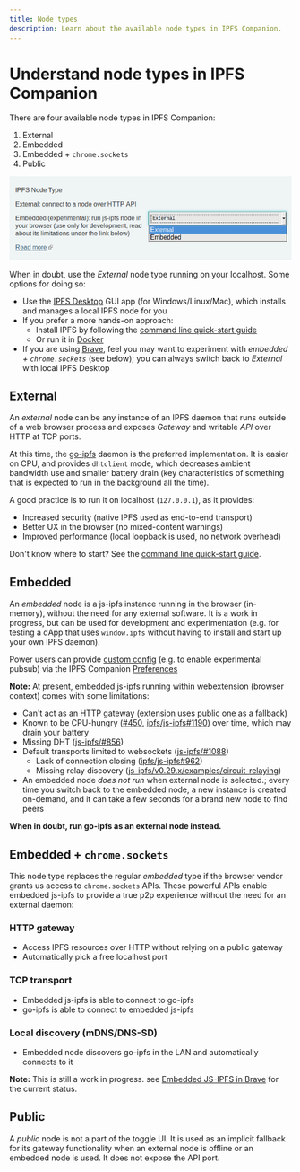 ```yaml
---
title: Node types
description: Learn about the available node types in IPFS Companion.
---
```


# Understand node types in IPFS Companion

There are four available node types in IPFS Companion:

1. External
2. Embedded
3. Embedded + `chrome.sockets`
4. Public

![Screenshot of node type switch](./images/node-type-switch.png)

When in doubt, use the _External_ node type running on your localhost. Some options for doing so:

- Use the [IPFS Desktop](https://github.com/ipfs-shipyard/ipfs-desktop) GUI app (for Windows/Linux/Mac), which installs and manages a local IPFS node for you
- If you prefer a more hands-on approach:
  - Install IPFS by following the [command line quick-start guide](command-line-quick-start.md)
  - Or run it in [Docker](https://github.com/ipfs/go-ipfs#running-ipfs-inside-docker)
- If you are using [Brave](https://brave.com/), feel you may want to experiment with _embedded + `chrome.sockets`_ (see below); you can always switch back to _External_ with local IPFS Desktop

## External

An _external_ node can be any instance of an IPFS daemon that runs outside of a web browser process and exposes _Gateway_ and writable _API_ over HTTP at TCP ports.

At this time, the [go-ipfs](https://github.com/ipfs/go-ipfs) daemon is the preferred implementation. It is easier on CPU, and provides `dhtclient` mode, which
decreases ambient bandwidth use and smaller battery drain (key characteristics of something that is expected to run in the background all the time).

A good practice is to run it on localhost (`127.0.0.1`), as it provides:

- Increased security (native IPFS used as end-to-end transport)
- Better UX in the browser (no mixed-content warnings)
- Improved performance (local loopback is used, no network overhead)

Don't know where to start? See the [command line quick-start guide](command-line-quick-start.md).

## Embedded

An _embedded_ node is a js-ipfs instance running in the browser (in-memory), without the need for any external software. It is a work in progress, but can be used for development and experimentation (e.g. for testing a dApp that uses `window.ipfs` without having to install and start up your own IPFS daemon).

Power users can provide [custom config](https://github.com/ipfs/js-ipfs#faq) (e.g. to enable experimental pubsub) via the IPFS Companion [Preferences](https://user-images.githubusercontent.com/157609/38084660-0b97c0cc-334e-11e8-9368-823345ced67f.png)

**Note:** At present, embedded js-ipfs running within webextension (browser context) comes with some limitations:

- Can't act as an HTTP gateway (extension uses public one as a fallback)
- Known to be CPU-hungry
  ([#450](https://github.com/ipfs-shipyard/ipfs-companion/issues/450), [ipfs/js-ipfs#1190](https://github.com/ipfs/js-ipfs/issues/1190)) over time, which may drain your battery
- Missing DHT ([js-ipfs/#856](https://github.com/ipfs/js-ipfs/pull/856))
- Default transports limited to websockets ([js-ipfs/#1088](https://github.com/ipfs/js-ipfs/issues/1088))
  - Lack of connection closing ([ipfs/js-ipfs#962](https://github.com/ipfs/js-ipfs/issues/962))
  - Missing relay discovery ([js-ipfs/v0.29.x/examples/circuit-relaying](https://github.com/ipfs/js-ipfs/tree/v0.29.3/examples/circuit-relaying))
- An embedded node _does not run_ when external node is selected.; every time you switch back to the embedded node, a new instance is created on-demand, and it can take a few seconds for a brand new node to find peers

**When in doubt, run go-ipfs as an external node instead.**

## Embedded + `chrome.sockets`

This node type replaces the regular _embedded_ type if the browser vendor grants us access to `chrome.sockets` APIs. These powerful APIs enable embedded js-ipfs to provide a true p2p experience without the need for an external daemon:

### HTTP gateway

- Access IPFS resources over HTTP without relying on a public gateway
- Automatically pick a free localhost port

### TCP transport

- Embedded js-ipfs is able to connect to go-ipfs
- go-ipfs is able to connect to embedded js-ipfs

### Local discovery (mDNS/DNS-SD)

- Embedded node discovers go-ipfs in the LAN and automatically connects to it

**Note:** This is still a work in progress. see [Embedded JS-IPFS in Brave](https://github.com/ipfs-shipyard/ipfs-companion/issues/716) for the current status.

## Public

A _public_ node is not a part of the toggle UI. It is used as an implicit fallback for its gateway functionality when an external node is offline or an embedded node is used. It does not expose the API port.
